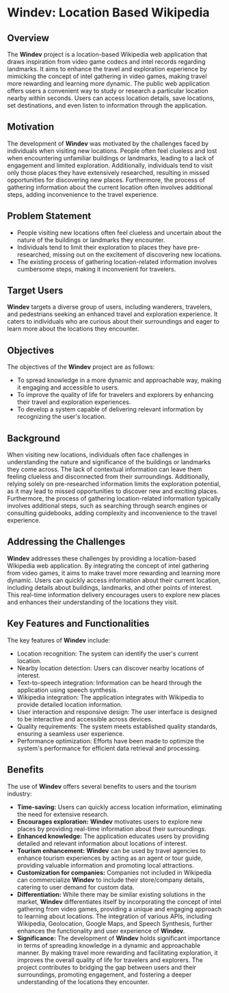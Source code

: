 # Windev: Location Based Wikipedia

## Overview

The **Windev** project is a location-based Wikipedia web application that draws inspiration from video game codecs and intel records regarding landmarks. It aims to enhance the travel and exploration experience by mimicking the concept of intel gathering in video games, making travel more rewarding and learning more dynamic. The public web application offers users a convenient way to study or research a particular location nearby within seconds. Users can access location details, save locations, set destinations, and even listen to information through the application.

## Motivation

The development of **Windev** was motivated by the challenges faced by individuals when visiting new locations. People often feel clueless and lost when encountering unfamiliar buildings or landmarks, leading to a lack of engagement and limited exploration. Additionally, individuals tend to visit only those places they have extensively researched, resulting in missed opportunities for discovering new places. Furthermore, the process of gathering information about the current location often involves additional steps, adding inconvenience to the travel experience.

## Problem Statement

- People visiting new locations often feel clueless and uncertain about the nature of the buildings or landmarks they encounter.
- Individuals tend to limit their exploration to places they have pre-researched, missing out on the excitement of discovering new locations.
- The existing process of gathering location-related information involves cumbersome steps, making it inconvenient for travelers.

## Target Users

**Windev** targets a diverse group of users, including wanderers, travelers, and pedestrians seeking an enhanced travel and exploration experience. It caters to individuals who are curious about their surroundings and eager to learn more about the locations they encounter.

## Objectives

The objectives of the **Windev** project are as follows:

- To spread knowledge in a more dynamic and approachable way, making it engaging and accessible to users.
- To improve the quality of life for travelers and explorers by enhancing their travel and exploration experiences.
- To develop a system capable of delivering relevant information by recognizing the user's location.

## Background

When visiting new locations, individuals often face challenges in understanding the nature and significance of the buildings or landmarks they come across. The lack of contextual information can leave them feeling clueless and disconnected from their surroundings. Additionally, relying solely on pre-researched information limits the exploration potential, as it may lead to missed opportunities to discover new and exciting places. Furthermore, the process of gathering location-related information typically involves additional steps, such as searching through search engines or consulting guidebooks, adding complexity and inconvenience to the travel experience.

## Addressing the Challenges

**Windev** addresses these challenges by providing a location-based Wikipedia web application. By integrating the concept of intel gathering from video games, it aims to make travel more rewarding and learning more dynamic. Users can quickly access information about their current location, including details about buildings, landmarks, and other points of interest. This real-time information delivery encourages users to explore new places and enhances their understanding of the locations they visit.

## Key Features and Functionalities

The key features of **Windev** include:

- Location recognition: The system can identify the user's current location.
- Nearby location detection: Users can discover nearby locations of interest.
- Text-to-speech integration: Information can be heard through the application using speech synthesis.
- Wikipedia integration: The application integrates with Wikipedia to provide detailed location information.
- User interaction and responsive design: The user interface is designed to be interactive and accessible across devices.
- Quality requirements: The system meets established quality standards, ensuring a seamless user experience.
- Performance optimization: Efforts have been made to optimize the system's performance for efficient data retrieval and processing.

## Benefits

The use of **Windev** offers several benefits to users and the tourism industry:

- **Time-saving:** Users can quickly access location information, eliminating the need for extensive research.
- **Encourages exploration:** **Windev** motivates users to explore new places by providing real-time information about their surroundings.
- **Enhanced knowledge:** The application educates users by providing detailed and relevant information about locations of interest.
- **Tourism enhancement:** **Windev** can be used by travel agencies to enhance tourism experiences by acting as an agent or tour guide, providing valuable information and promoting local attractions.
- **Customization for companies:** Companies not included in Wikipedia can commercialize **Windev** to include their store/company details, catering to user demand for custom data.
- **Differentiation:** While there may be similar existing solutions in the market, **Windev** differentiates itself by incorporating the concept of intel gathering from video games, providing a unique and engaging approach to learning about locations. The integration of various APIs, including Wikipedia, Geolocation, Google Maps, and Speech Synthesis, further enhances the functionality and user experience of **Windev**.
- **Significance:** The development of **Windev** holds significant importance in terms of spreading knowledge in a dynamic and approachable manner. By making travel more rewarding and facilitating exploration, it improves the overall quality of life for travelers and explorers. The project contributes to bridging the gap between users and their surroundings, promoting engagement, and fostering a deeper understanding of the locations they encounter.
